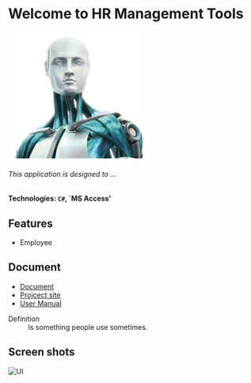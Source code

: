 # Welcome to HR Management Tools 

![alt text](https://github.com/urbancitysky/Resource/blob/master/images/logo.png "Logo")

###### This application is designed to  ...

#### Technologies: `C#`, `MS Access'

## Features

+ Employee 

## Document
 
+ [Document](http://)
+ [Projcect site](http://)
+ [User Manual](http://) 
 


<dl>
  <dt>Definition </dt>
  <dd>Is something people use sometimes.</dd>
</dl>



## Screen shots
![UI](https://github.com/urbancitysky/ERP/tree/master/Screenshot/UI.png)
